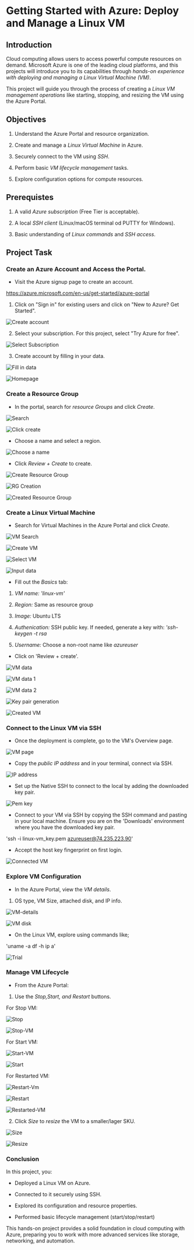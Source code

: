 # Getting Started with Azure: Deploy and Manage a Linux VM

## Introduction

Cloud computing allows users to access powerful compute resources on demand. Microsoft Azure is one of the leading cloud platforms, and this projects will introduce you to its capabilities through *hands-on experience with deploying and managing a Linux Virtual Machine (VM)*.

This project will guide you through the process of creating a *Linux VM management operations* like starting, stopping, and resizing the VM using the Azure Portal.

## Objectives

1. Understand the Azure Portal and resource organization.

2. Create and manage a *Linux Virtual Machine* in Azure.

3. Securely connect to the VM using *SSH*.

4. Perform basic *VM lifecycle management* tasks.

5. Explore configuration options for compute resources.


## Prerequistes

1. A valid *Azure subscription* (Free Tier is acceptable).

2. A local *SSH client* (Linux/macOS terminal od PUTTY for Windows).

3. Basic understanding of *Linux commands* and *SSH access*.


## Project Task

### Create an Azure Account and Access the Portal.

- Visit the Azure signup page to create an account.

https://azure.microsoft.com/en-us/get-started/azure-portal

1. Click on "Sign in" for existing users and click on "New to Azure? Get Started".

![Create account](./img/Azure-signin.JPG)

2. Select your subscription. For this project, select "Try Azure for free".

![Select Subscription](./img/Select-Subscription.JPG)

3. Create account by filling in your data.

![Fill in data](./img/Create-account.JPG)

![Homepage](./img/Homepage-Azure.JPG)

### Create a Resource Group

- In the portal, search for *resource Groups* and click *Create*.

![Search](./img/Select-Resource-Group.JPG)

![Click create](./img/Resource-group.JPG)

- Choose a name and select a region.

![Choose a name](./img/Name-RG.JPG)

- Click *Review + Create* to create.

![Create Resource Group](./img/Create-RG.JPG)

![RG Creation](./img/RG-Creation.JPG)

![Created Resource Group](./img/Created-RG.JPG)


### Create a Linux Virtual Machine

- Search for Virtual Machines in the Azure Portal and click *Create*.

![VM Search](./img/VM-search.JPG)

![Create VM](./img/Create-VM.JPG)

![Select VM](./img/Select-VM.JPG)

![Input data](./img/Input-data.JPG)

- Fill out the *Basics* tab:

1. *VM name: 'linux-vm'*

2. *Region:* Same as resource group

3. *Image:* Ubuntu LTS 

4. *Authenication:* SSH public key. If needed, generate a key with: *'ssh-keygen -t rsa*

5. *Username:* Choose a non-root name like *azureuser*

- Click on 'Review + create'.

![VM data](./img/VM-data.JPG)

![VM data 1](./img/VM-data-1.JPG)

![VM data 2](./img/VM-data-2.JPG)

![Key pair generation](./img/Key-pair-generation.JPG)

![Created VM](./img/Created-VM.JPG)

### Connect to the Linux VM via SSH

- Once the deployment is complete, go to the VM's Overview page.

![VM page](./img/VM-Page.JPG)

- Copy the *public IP address* and in your terminal, connect via SSH.

![IP address](./img/IP-address.JPG)

- Set up the Native SSH to connect to the local by adding the downloaded key pair.

![Pem key](./img/VM-Settings.JPG)

- Connect to your VM via SSH by copying the SSH command and pasting in your local machine. Ensure you are on the 'Downloads' environment where you have the downloaded key pair.

'ssh -i linux-vm_key.pem azureuser@74.235.223.90'

- Accept the host key fingerprint on first login.

![Connected VM](./img/Linux-VM-SSH-Connection.JPG)


### Explore VM Configuration

- In the Azure Portal, view the *VM details*.

1. OS type, VM Size, attached disk, and IP info.

![VM-details](./img/VM-details.JPG)

![VM disk](./img/VM-disk-settings.JPG)

- On the Linux VM, explore using commands like;

'uname -a
df -h
ip a'

![Trial](./img/VM-trial.JPG)


### Manage VM Lifecycle 

- From the Azure Portal:

1. Use  the *Stop,Start, and Restart* buttons.

For Stop VM:

![Stop](./img/Start-Stop.JPG)

![Stop-VM](./img/Stop-VM.JPG)

For Start VM:

![Start-VM](./img/Start-VM.JPG)

![Start](./img/VM-Start.JPG)

For Restarted VM:

![Restart-Vm](./img/Restart-VM.JPG)

![Restart](./img/VM-Restart.JPG)

![Restarted-VM](./img/Restarted-VM.JPG)

2. Click *Size* to *resize* the VM to a smaller/lager SKU.

![Size](./img/Size-VM.JPG)

![Resize](./img/Resize.JPG)


### Conclusion 

In this project, you:

- Deployed a Linux VM on Azure.

- Connected to it securely using SSH.

- Explored its configuration and resource properties.

- Performed basic lifecycle management (start/stop/restart)

This hands-on project provides a solid foundation in cloud computing with Azure, preparing you to work with more advanced services like storage, networking, and automation.




